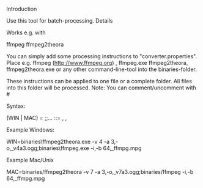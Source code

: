 Introduction

Use this tool for batch-processing.
Details

Works e.g. with

ffmpeg ffmpeg2theora

You can simply add some processing instructions to "converter.properties". Place e.g. ffmpeg (http://www.ffmpeg.org) , ffmpeg.exe ffmpeg2theora, ffmpeg2theora.exe or any other command-line-tool into the binaries-folder.

These instructions can be applied to one file or a complete folder. All files into this folder will be processed. Note: You can comment/uncomment with #

Syntax:

(WIN | MAC) = <Command>;<Command>;...
<Command> ::= <Path-to-tool> <Options>, <Output-modifier>, <File-extension> 

Example Windows:

WIN=binaries\\ffmpeg2theora.exe -v 4 -a 3,-o,_v4a3.ogg;binaries\\ffmpeg.exe -i,-b 64,_ffmpg.mpg

Example Mac/Unix

MAC=binaries/ffmpeg2theora -v 7 -a 3,-o,_v7a3.ogg;binaries/ffmpeg -i,-b 64,_ffmpg.mpg
